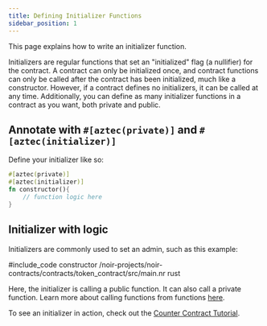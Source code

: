 ```yaml
---
title: Defining Initializer Functions
sidebar_position: 1
---
```


This page explains how to write an initializer function.

Initializers are regular functions that set an "initialized" flag (a nullifier) for the contract. A contract can only be initialized once, and contract functions can only be called after the contract has been initialized, much like a constructor. However, if a contract defines no initializers, it can be called at any time. Additionally, you can define as many initializer functions in a contract as you want, both private and public.

## Annotate with `#[aztec(private)]` and `#[aztec(initializer)]`

Define your initializer like so:

```rust
#[aztec(private)]
#[aztec(initializer)]
fn constructor(){
    // function logic here
}
```

## Initializer with logic

Initializers are commonly used to set an admin, such as this example:

#include_code constructor /noir-projects/noir-contracts/contracts/token_contract/src/main.nr rust

Here, the initializer is calling a public function. It can also call a private function. Learn more about calling functions from functions [here](./call_functions.md).

To see an initializer in action, check out the [Counter Contract Tutorial](../../../tutorials/contract_tutorials/counter_contract.md).
